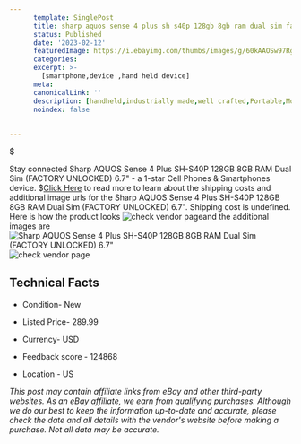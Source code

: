 ```yaml
---
      template: SinglePost
      title: sharp aquos sense 4 plus sh s40p 128gb 8gb ram dual sim factory unlocked 6 7 
      status: Published
      date: '2023-02-12'
      featuredImage: https://i.ebayimg.com/thumbs/images/g/60kAAOSw97RgP7YB/s-l225.jpg
      categories: 
      excerpt: >-
        [smartphone,device ,hand held device]
      meta:
      canonicalLink: ''
      description: [handheld,industrially made,well crafted,Portable,Mobile,Compact,Convenient,Lightweight,Maneuverable,Man-portable,Miniature,Carriable,Hand-held,Light,Holdable,Transportable,Mobile device,Pocket-sized,On-the-go,Wireless,Cordless,Compact size,Convenient size, smartphone,device ,hand held device]
      noindex: false
      
        
---
```

$

Stay connected Sharp AQUOS Sense 4 Plus SH-S40P 128GB 8GB RAM Dual Sim (FACTORY UNLOCKED) 6.7" - a 1-star Cell Phones & Smartphones device.
$[Click Here](https://www.ebay.com/itm/224370218041?hash=item343d81d439%3Ag%3A60kAAOSw97RgP7YB&mkevt=1&mkcid=1&mkrid=711-53200-19255-0&campid=%253CePNCampaignId%253E&customid=%253CreferenceId%253E&toolid=10049) to read more to learn about the shipping costs and additional image urls for the Sharp AQUOS Sense 4 Plus SH-S40P 128GB 8GB RAM Dual Sim (FACTORY UNLOCKED) 6.7". Shipping cost is undefined. Here is how the product looks ![check vendor page](https://i.ebayimg.com/thumbs/images/g/60kAAOSw97RgP7YB/s-l225.jpg)and the additional images are![Sharp AQUOS Sense 4 Plus SH-S40P 128GB 8GB RAM Dual Sim (FACTORY UNLOCKED) 6.7"](https://i.ebayimg.com/images/g/60kAAOSw97RgP7YB/s-l1600.jpg)![check vendor page](https://origin-galleryplus.ebayimg.com/ws/web/224370218041_2_0_1/225x225.jpg)



 ## Technical Facts 



     
      

 - Condition- New 


      

 - Listed Price- 289.99 


      

 - Currency- USD 


      

 - Feedback score - 124868 


      

 - Location - US 


      
      

 *_This post may contain affiliate links from eBay and other third-party websites. As an eBay affiliate, we earn from qualifying purchases. Although we do our best to keep the information up-to-date and accurate, please check the date and all details with the vendor's website before making a purchase. Not all data may be accurate._*






